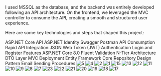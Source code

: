I used MSSQL as the database, and the backend was entirely developed following an API architecture. On the frontend, we leveraged the MVC controller to consume the API, creating a smooth and structured user experience.

Here are some key technologies and steps that shaped this project:

ASP.NET Core API
ASP.NET Identity
Swagger
Postman
API Consumption
Rapid API Integration
JSON Web Token (JWT) Authentication
Login and Register Features
ASP.NET Core 8.0
Fluent Validation
N-Tier Architecture
DTO Layer
MVC
Deployment
Entity Framework Core
Repository Design Pattern
Email Sending Procedures
![5](https://github.com/user-attachments/assets/5e19f7c2-a31d-4f6f-bd37-cb8c6ea114eb)
![4](https://github.com/user-attachments/assets/88accc38-2bab-451e-9316-f4acf9f48fe0)
![2](https://github.com/user-attachments/assets/13a277e6-5656-4bcd-82b4-4b513dfa95cf)
![1](https://github.com/user-attachments/assets/9dfa575c-68fc-4ce9-a798-3e9f908f6b62)
![15](https://github.com/user-attachments/assets/676b8a88-4741-4a21-99e0-0b1f594d76a6)
![13](https://github.com/user-attachments/assets/5a89c148-c436-42d5-b32e-db4ff979917f)
![12](https://github.com/user-attachments/assets/9aae1cce-a24b-498b-ac06-cdb597fbe8a6)
![11](https://github.com/user-attachments/assets/ca735039-d533-41b0-8911-32ec0fbb4a84)
![10](https://github.com/user-attachments/assets/fc498747-479e-4072-916d-bda28b77fb5b)
![9](https://github.com/user-attachments/assets/550be8f4-5b73-456b-8574-a28dd1ff03a4)
![8](https://github.com/user-attachments/assets/7804ffcb-0307-4458-a1d7-abdbec1d83c7)
![7](https://github.com/user-attachments/assets/fbd9ddfd-ee10-4f26-b30a-de7ab7e5c17b)
![23](https://github.com/user-attachments/assets/d68c3fd2-cbef-4bfd-b2da-371a3489ee88)
![22](https://github.com/user-attachments/assets/45a6025f-b4b9-42eb-b484-b12ad9285274)
![21](https://github.com/user-attachments/assets/5d6b422c-6a82-4db4-8ae2-651c0d16d18e)
![20](https://github.com/user-attachments/assets/8a4f9651-6462-459d-ac13-2df4545b50b0)
![19](https://github.com/user-attachments/assets/b2d41651-6571-40f5-b5eb-ad3590e6b99a)
![18](https://github.com/user-attachments/assets/ae62148a-e6a6-4fa9-8f74-8ad4f12be935)
![17](https://github.com/user-attachments/assets/79066aae-4c74-48cf-93c2-5aa54f539f7f)
